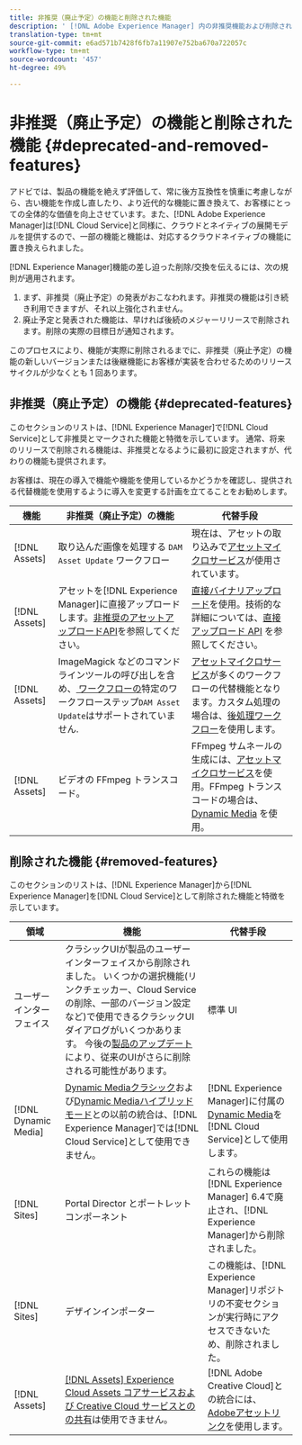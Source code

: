 ```yaml
---
title: 非推奨（廃止予定）の機能と削除された機能
description: ' [!DNL Adobe Experience Manager] 内の非推奨機能および削除された機能に固有のリリースノート（a1/>として）です。 [!DNL Cloud Service]'
translation-type: tm+mt
source-git-commit: e6ad571b7428f6fb7a11907e752ba670a722057c
workflow-type: tm+mt
source-wordcount: '457'
ht-degree: 49%

---
```



# 非推奨（廃止予定）の機能と削除された機能 {#deprecated-and-removed-features}

アドビでは、製品の機能を絶えず評価して、常に後方互換性を慎重に考慮しながら、古い機能を作成し直したり、より近代的な機能に置き換えて、お客様にとっての全体的な価値を向上させています。また、[!DNL Adobe Experience Manager]は[!DNL Cloud Service]と同様に、クラウドとネイティブの展開モデルを提供するので、一部の機能と機能は、対応するクラウドネイティブの機能に置き換えられました。

[!DNL Experience Manager]機能の差し迫った削除/交換を伝えるには、次の規則が適用されます。

1. まず、非推奨（廃止予定）の発表がおこなわれます。非推奨の機能は引き続き利用できますが、それ以上強化されません。
1. 廃止予定と発表された機能は、早ければ後続のメジャーリリースで削除されます。削除の実際の目標日が通知されます。

このプロセスにより、機能が実際に削除されるまでに、非推奨（廃止予定）の機能の新しいバージョンまたは後継機能にお客様が実装を合わせるためのリリースサイクルが少なくとも 1 回あります。

## 非推奨（廃止予定）の機能 {#deprecated-features}

このセクションのリストは、[!DNL Experience Manager]で[!DNL Cloud Service]として非推奨とマークされた機能と特徴を示しています。 通常、将来のリリースで削除される機能は、非推奨となるように最初に設定されますが、代わりの機能も提供されます。

お客様は、現在の導入で機能や機能を使用しているかどうかを確認し、提供される代替機能を使用するように導入を変更する計画を立てることをお勧めします。

| 機能 | 非推奨（廃止予定）の機能 | 代替手段 |
| ------------ | ------------------ | ----------- |
| [!DNL Assets] | 取り込んだ画像を処理する `DAM Asset Update` ワークフロー | 現在は、アセットの取り込みで[アセットマイクロサービス](/help/assets/asset-microservices-overview.md)が使用されています。 |
| [!DNL Assets] | アセットを[!DNL Experience Manager]に直接アップロードします。[非推奨のアセットアップロードAPI](/help/assets/developer-reference-material-apis.md#deprecated-asset-upload-api)を参照してください。 | [直接バイナリアップロード](/help/assets/add-assets.md)を使用。技術的な詳細については、[直接アップロード API](/help/assets/developer-reference-material-apis.md#upload-binary) を参照してください。 |
| [!DNL Assets] | ImageMagick などのコマンドラインツールの呼び出しを含め、[ ワークフローの](/help/assets/developer-reference-material-apis.md#post-processing-workflows-steps)特定のワークフローステップ`DAM Asset Update`はサポートされていません. | [アセットマイクロサービス](/help/assets/asset-microservices-overview.md)が多くのワークフローの代替機能となります。カスタム処理の場合は、[後処理ワークフロー](/help/assets/asset-microservices-configure-and-use.md#post-processing-workflows)を使用します。 |
| [!DNL Assets] | ビデオの FFmpeg トランスコード。 | FFmpeg サムネールの生成には、[アセットマイクロサービス](/help/assets/asset-microservices-overview.md)を使用。FFmpeg トランスコードの場合は、[Dynamic Media](/help/assets/manage-video-assets.md) を使用。 |

## 削除された機能 {#removed-features}

このセクションのリストは、[!DNL Experience Manager]から[!DNL Experience Manager]を[!DNL Cloud Service]として削除された機能と特徴を示しています。

| 領域 | 機能 | 代替手段 |
| ------------ | ------------------ | ----------- |
| ユーザーインターフェイス | クラシックUIが製品のユーザーインターフェイスから削除されました。 いくつかの選択機能(リンクチェッカー、Cloud Serviceの削除、一部のバージョン設定など)で使用できるクラシックUIダイアログがいくつかあります。 今後の[製品のアップデート](/help/release-notes/home.md)により、従来のUIがさらに削除される可能性があります。 | 標準 UI |
| [!DNL Dynamic Media] | [Dynamic Mediaクラシック](https://experienceleague.adobe.com/docs/experience-manager-65/administering/integration/scene7.html?lang=ja#integration)および[Dynamic Mediaハイブリッドモード](https://experienceleague.adobe.com/docs/experience-manager-65/assets/dynamic/config-dynamic.html?lang=ja#dynamic)との以前の統合は、[!DNL Experience Manager]では[!DNL Cloud Service]として使用できません。 | [!DNL Experience Manager]に付属の[Dynamic Media](/help/assets/dynamic-media/dynamic-media.md)を[!DNL Cloud Service]として使用します。 |
| [!DNL Sites] | Portal Director とポートレットコンポーネント | これらの機能は[!DNL Experience Manager] 6.4で廃止され、[!DNL Experience Manager]から削除されました。 |
| [!DNL Sites] | デザインインポーター | この機能は、[!DNL Experience Manager]リポジトリの不変セクションが実行時にアクセスできないため、削除されました。 |
| [!DNL Assets] | [[!DNL Assets] Experience Cloud Assets コアサービスおよび Creative Cloud サービスとの の共有](https://docs.adobe.com/content/help/ja-JP/experience-manager-65/administering/integration/configure-assets-cc-integration.html)は使用できません。 | [!DNL Adobe Creative Cloud]との統合には、[Adobeアセットリンク](https://helpx.adobe.com/jp/enterprise/using/adobe-asset-link.html)を使用します。 |
